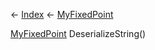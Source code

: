← [Index](Api-Index) ← [MyFixedPoint](VRage.MyFixedPoint)

[MyFixedPoint](VRage.MyFixedPoint) DeserializeString()